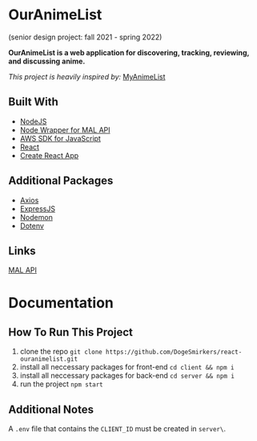 # OurAnimeList
(senior design project: fall 2021 - spring 2022)

**OurAnimeList is a web application for discovering, tracking, reviewing, and discussing anime.**

*This project is heavily inspired by:* [MyAnimeList](https://myanimelist.net/)

## Built With
- [NodeJS](https://github.com/nodejs/node)
- [Node Wrapper for MAL API](https://github.com/Chris-Kode/myanimelist-api-v2)
- [AWS SDK for JavaScript](https://github.com/aws/aws-sdk-js-v3)
- [React](https://github.com/facebook/react/)
- [Create React App](https://github.com/facebook/create-react-app)

## Additional Packages
- [Axios](https://github.com/axios/axios)
- [ExpressJS](https://github.com/expressjs/express)
- [Nodemon](https://github.com/remy/nodemon)
- [Dotenv](https://github.com/motdotla/dotenv)

## Links
[MAL API](https://myanimelist.net/apiconfig/references/api/v2)

# Documentation

## How To Run This Project
1. clone the repo `git clone https://github.com/DogeSmirkers/react-ouranimelist.git`
2. install all neccessary packages for front-end `cd client && npm i`
3. install all neccessary packages for back-end `cd server && npm i`
4. run the project `npm start`

## Additional Notes
A `.env` file that contains the `CLIENT_ID` must be created in `server\`. 
